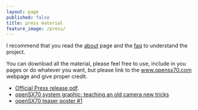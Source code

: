 ```yaml
---
layout: page
published: false
title: press material
feature_image: /press/
---
```


I recommend that you read the [about](http://opensx70.com/about/) page and the [faq](http://opensx70.com/FAQ/) to understand the project.

You can download all the material, please feel free to use, include in you pages or do whatever you want, but please link to the www.opensx70.com webpage and give proper credit.

- [Official Press release pdf](https://github.com/openSX70/Press/raw/master/openSX70%20press%20release%20(2018).pdf).
- [openSX70 system graphic: teaching an old camera new tricks](https://github.com/openSX70/Press/raw/master/openSX70-modular_system.pdf)
- [openSX70 teaser poster #1](https://github.com/openSX70/Press/raw/master/openSX70-poster-1.pdf)